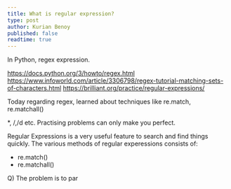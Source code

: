 ```yaml
---
title: What is regular expression?
type: post
author: Kurian Benoy
published: false
readtime: true
---
```


In Python, regex expression.

https://docs.python.org/3/howto/regex.html
https://www.infoworld.com/article/3306798/regex-tutorial-matching-sets-of-characters.html
https://brilliant.org/practice/regular-expressions/

Today regarding regex, learned about techniques like re.match, re.matchall()

*, /,/d etc. Practising problems can only make you perfect.

Regular Expressions is a very useful feature to search and find things quickly. The various methods of regular experessions consists of:

- re.match()
- re.matchall()

Q) The problem is to par
